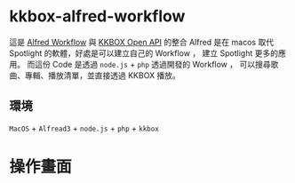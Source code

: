 # kkbox-alfred-workflow

這是 [Alfred Workflow](https://www.alfredapp.com/) 與 [KKBOX Open API](https://developer.kkbox.com/#/) 的整合
Alfred 是在 macos 取代 Spotlight 的軟體，好處是可以建立自己的 Workflow ， 建立 Spotlight 更多的應用。
而這份 Code 是透過 `node.js` + `php` 透過開發的 Workflow ， 可以搜尋歌曲、專輯、播放清單，並直接透過 KKBOX 播放。

## 環境
`MacOS` + `Alfread3` + `node.js` + `php` + `kkbox`

# 操作畫面